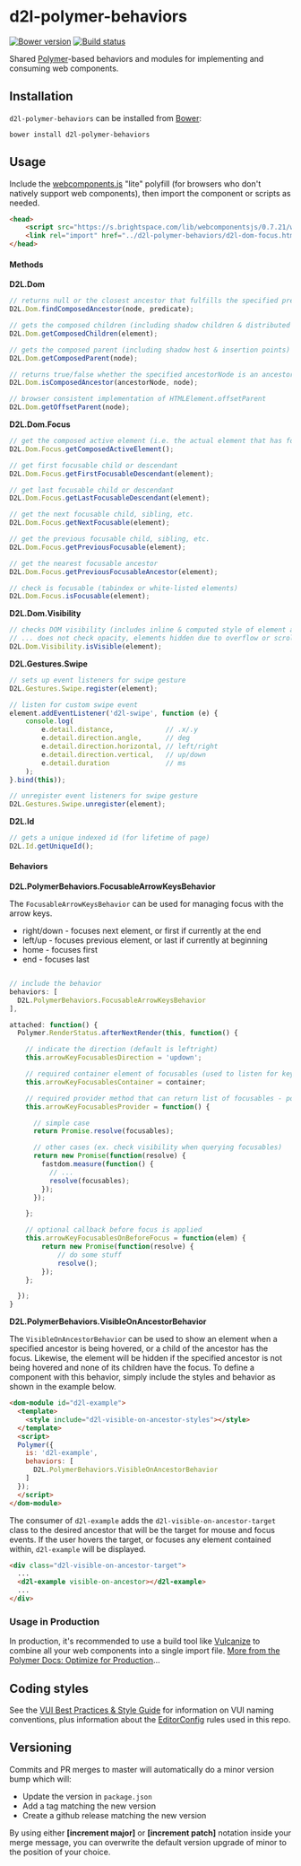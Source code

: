 # d2l-polymer-behaviors
[![Bower version][bower-image]][bower-url]
[![Build status][ci-image]][ci-url]

Shared [Polymer](https://www.polymer-project.org/1.0/)-based behaviors and modules for implementing and consuming web components.

## Installation

`d2l-polymer-behaviors` can be installed from [Bower][bower-url]:
```shell
bower install d2l-polymer-behaviors
```

## Usage

Include the [webcomponents.js](http://webcomponents.org/polyfills/) "lite" polyfill (for browsers who don't natively support web components), then import the component or scripts as needed.

```html
<head>
	<script src="https://s.brightspace.com/lib/webcomponentsjs/0.7.21/webcomponents-lite.min.js"></script>
	<link rel="import" href="../d2l-polymer-behaviors/d2l-dom-focus.html">
</head>
```

#### Methods

**D2L.Dom**

```javascript
// returns null or the closest ancestor that fulfills the specified predicate fxn
D2L.Dom.findComposedAncestor(node, predicate);

// gets the composed children (including shadow children & distributed children)
D2L.Dom.getComposedChildren(element);

// gets the composed parent (including shadow host & insertion points)
D2L.Dom.getComposedParent(node);

// returns true/false whether the specified ancestorNode is an ancestor of node
D2L.Dom.isComposedAncestor(ancestorNode, node);

// browser consistent implementation of HTMLElement.offsetParent
D2L.Dom.getOffsetParent(node);
```

**D2L.Dom.Focus**

```javascript
// get the composed active element (i.e. the actual element that has focus)
D2L.Dom.Focus.getComposedActiveElement();

// get first focusable child or descendant
D2L.Dom.Focus.getFirstFocusableDescendant(element);

// get last focusable child or descendant
D2L.Dom.Focus.getLastFocusableDescendant(element);

// get the next focusable child, sibling, etc.
D2L.Dom.Focus.getNextFocusable(element);

// get the previous focusable child, sibling, etc.
D2L.Dom.Focus.getPreviousFocusable(element);

// get the nearest focusable ancestor
D2L.Dom.Focus.getPreviousFocusableAncestor(element);

// check is focusable (tabindex or white-listed elements)
D2L.Dom.Focus.isFocusable(element);
```

**D2L.Dom.Visibility**

```javascript
// checks DOM visibility (includes inline & computed style of element and ancestors)
// ... does not check opacity, elements hidden due to overflow or scrolled out of view
D2L.Dom.Visibility.isVisible(element);
```

**D2L.Gestures.Swipe**

```javascript
// sets up event listeners for swipe gesture
D2L.Gestures.Swipe.register(element);

// listen for custom swipe event
element.addEventListener('d2l-swipe', function (e) {
	console.log(
		e.detail.distance,             // .x/.y
		e.detail.direction.angle,      // deg
		e.detail.direction.horizontal, // left/right
		e.detail.direction.vertical,   // up/down
		e.detail.duration              // ms
	);
}.bind(this));

// unregister event listeners for swipe gesture
D2L.Gestures.Swipe.unregister(element);
```

**D2L.Id**

```javascript
// gets a unique indexed id (for lifetime of page)
D2L.Id.getUniqueId();
```

#### Behaviors

**D2L.PolymerBehaviors.FocusableArrowKeysBehavior**

The `FocusableArrowKeysBehavior` can be used for managing focus with the arrow keys.

* right/down - focuses next element, or first if currently at the end
* left/up - focuses previous element, or last if currently at beginning
* home - focuses first
* end - focuses last

```javascript

// include the behavior
behaviors: [
  D2L.PolymerBehaviors.FocusableArrowKeysBehavior
],

attached: function() {
  Polymer.RenderStatus.afterNextRender(this, function() {

    // indicate the direction (default is leftright)
    this.arrowKeyFocusablesDirection = 'updown';

    // required container element of focusables (used to listen for key events)
    this.arrowKeyFocusablesContainer = container;

    // required provider method that can return list of focusables - possible async
    this.arrowKeyFocusablesProvider = function() {

      // simple case
      return Promise.resolve(focusables);

      // other cases (ex. check visibility when querying focusables)
      return new Promise(function(resolve) {
        fastdom.measure(function() {
          // ...
          resolve(focusables);
        });
      });

    };

    // optional callback before focus is applied
    this.arrowKeyFocusablesOnBeforeFocus = function(elem) {
        return new Promise(function(resolve) {
            // do some stuff
            resolve();
        });
    };

  });
}
```

**D2L.PolymerBehaviors.VisibleOnAncestorBehavior**

The `VisibleOnAncestorBehavior` can be used to show an element when a specified ancestor is being hovered, or a child of the ancestor has the focus.  Likewise, the element will be hidden if the specified ancestor is not being hovered and none of its children have the focus.  To define a component with this behavior, simply include the styles and behavior as shown in the example below.

```html
<dom-module id="d2l-example">
  <template>
    <style include="d2l-visible-on-ancestor-styles"></style>
  </template>
  <script>
  Polymer({
    is: 'd2l-example',
    behaviors: [
      D2L.PolymerBehaviors.VisibleOnAncestorBehavior
    ]
  });
  </script>
</dom-module>
```

The consumer of `d2l-example` adds the `d2l-visible-on-ancestor-target` class to the desired ancestor that will be the target for mouse and focus events.  If the user hovers the target, or focuses any element contained within, `d2l-example` will be displayed.

```html
<div class="d2l-visible-on-ancestor-target">
  ...
  <d2l-example visible-on-ancestor></d2l-example>
  ...
</div>
```

### Usage in Production

In production, it's recommended to use a build tool like [Vulcanize](https://github.com/Polymer/vulcanize) to combine all your web components into a single import file. [More from the Polymer Docs: Optimize for Production](https://www.polymer-project.org/1.0/tools/optimize-for-production.html)...

## Coding styles

See the [VUI Best Practices & Style Guide](https://github.com/Brightspace/valence-ui-docs/wiki/Best-Practices-&-Style-Guide) for information on VUI naming conventions, plus information about the [EditorConfig](http://editorconfig.org) rules used in this repo.

[bower-url]: http://bower.io/search/?q=d2l-polymer-behaviors
[bower-image]: https://img.shields.io/bower/v/d2l-polymer-behaviors.svg
[ci-url]: https://travis-ci.org/Brightspace/d2l-polymer-behaviors-ui
[ci-image]: https://travis-ci.org/Brightspace/d2l-polymer-behaviors-ui.svg?branch=master

## Versioning

Commits and PR merges to master will automatically do a minor version bump which will:
* Update the version in `package.json`
* Add a tag matching the new version
* Create a github release matching the new version

By using either **[increment major]** or **[increment patch]** notation inside your merge message, you can overwrite the default version upgrade of minor to the position of your choice.

